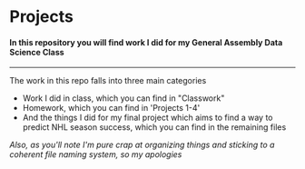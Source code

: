 # Projects
#### In this repository you will find work I did for my General Assembly Data Science Class
____________________________________________________________________________________________

The work in this repo falls into three main categories
* Work I did in class, which you can find in "Classwork"
* Homework, which you can find in 'Projects 1-4'
* And the things I did for my final project which aims to find a way to predict NHL season success, which you can find in the remaining files

<em>Also, as you'll note I'm pure crap at organizing things and sticking to a coherent file naming system, so my apologies</em>
